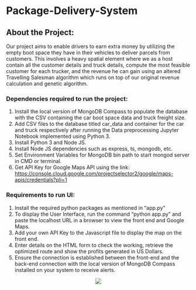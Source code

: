 # Package-Delivery-System

## About the Project:
Our project aims to enable drivers to earn extra money by utilizing the empty boot space they have in their vehicles to deliver parcels from customers. This involves a heavy spatial element where we as a host contain all the customer details and truck details, compute the most feasible customer for each trucker, and the revenue he can gain using an altered Travelling Salesman algorithm which runs on top of our original revenue calculation and genetic algorithm.

### Dependencies required to run the project:
1. Install the local version of MongoDB Compass to populate the database with the CSV containing the car boot space data and truck freight size.
2. Add CSV files to the database titled car_data and container for the car and truck respectively after running the Data preprocessing Jupyter Notebook implemented using Python 3.
3. Install Python 3 and Node JS.
4. Install Node JS dependencies such as express, ts, mongodb, etc.
5. Set Environment Variables for MongoDB bin path to start mongod server in CMD or terminal.
6. Get API Key for Google Maps API using the link:
https://console.cloud.google.com/projectselector2/google/maps-apis/credentials?pli=1

### Requirements to run UI:
1. Install the required python packages as mentioned in “app.py”
2. To display the User Interface, run the command “python app.py” and paste the localhost URL in a browser
to view the front end and Google Maps.
3. Add your own API Key to the Javascript file to display the map on the front end.
4. Enter details on the HTML form to check the working, retrieve the optimized route and show the profits
generated in US Dollars.
5. Ensure the connection is established between the front-end and the back-end connection with the local
version of MongoDB Compass installed on your system to receive alerts.

<p align="center">
  <img src="https://github.com/spoorthi-b/Package-Delivery-System/blob/main/truck-delivery.gif" />
</p>
